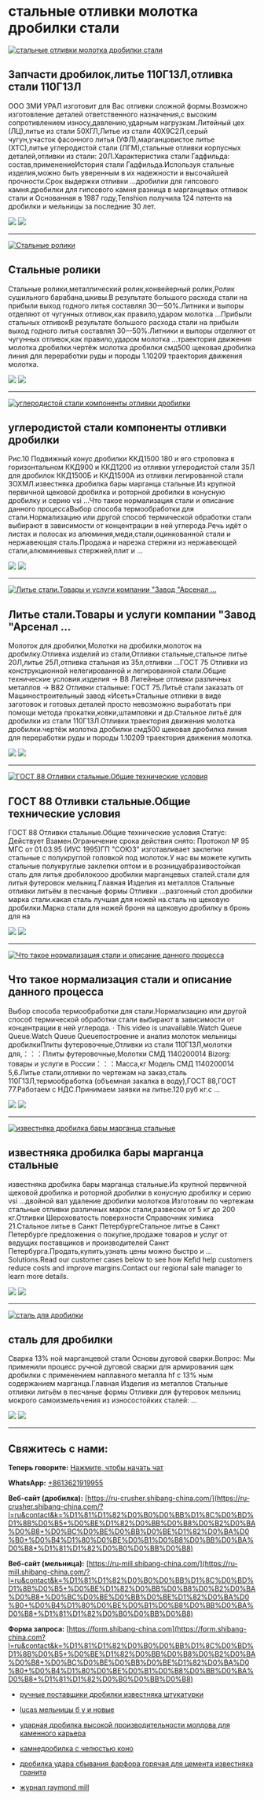 # стальные отливки молотка дробилки стали

<a href="https://swt.shibang-china.com/?l=ru&img&k=%D1%81%D1%82%D0%B0%D0%BB%D1%8C%D0%BD%D1%8B%D0%B5+%D0%BE%D1%82%D0%BB%D0%B8%D0%B2%D0%BA%D0%B8+%D0%BC%D0%BE%D0%BB%D0%BE%D1%82%D0%BA%D0%B0+%D0%B4%D1%80%D0%BE%D0%B1%D0%B8%D0%BB%D0%BA%D0%B8+%D1%81%D1%82%D0%B0%D0%BB%D0%B8" target="_blank">![стальные отливки молотка дробилки стали](http://static.shibang-china.com/all-800x300/1046.jpg)</a>

## Запчасти дробилок,литье 110Г13Л,отливка стали 110Г13Л
ООО ЗМИ УРАЛ изготовит для Вас отливки сложной формы.Возможно изготовление деталей ответственного назначения,с высоким сопротивлением износу,давлению,ударным нагрузкам.Литейный цех (ЛЦ),литье из стали 50ХГЛ,Литье из стали 40Х9С2Л,серый чугун,участок фасонного литья (УФЛ),марганцовистое литье (ХТС),литье углеродистой стали (ЛГМ),стальные отливки корпусных деталей,отливки из стали: 20Л.Характеристика стали Гадфильда: состав,применениеИстория стали Гадфильда.Используя стальные изделия,можно быть уверенным в их надежности и высочайшей прочности.Срок выдержки отливки …дробилки для гипсового камня.дробилки для гипсового камня разница в марганцевых отливок стали и Основанная в 1987 году,Tenshion получила 124 патента на дробилки и мельницы за последние 30 лет.


<a href="https://whatsapp.shibangsoft.com/WhatsApp.php" target="_blank" title="WhatsApp">![](http://static.shibang-china.com/icon/whatsapp.png)</a> <a href="https://swt.shibang-china.com/?l=ru&icon&k=%D1%81%D1%82%D0%B0%D0%BB%D1%8C%D0%BD%D1%8B%D0%B5+%D0%BE%D1%82%D0%BB%D0%B8%D0%B2%D0%BA%D0%B8+%D0%BC%D0%BE%D0%BB%D0%BE%D1%82%D0%BA%D0%B0+%D0%B4%D1%80%D0%BE%D0%B1%D0%B8%D0%BB%D0%BA%D0%B8+%D1%81%D1%82%D0%B0%D0%BB%D0%B8" target="_blank">![](http://static.shibang-china.com/icon/chat-ru.png)</a>

---

<a href="https://swt.shibang-china.com/?l=ru&img&k=%D1%81%D1%82%D0%B0%D0%BB%D1%8C%D0%BD%D1%8B%D0%B5+%D0%BE%D1%82%D0%BB%D0%B8%D0%B2%D0%BA%D0%B8+%D0%BC%D0%BE%D0%BB%D0%BE%D1%82%D0%BA%D0%B0+%D0%B4%D1%80%D0%BE%D0%B1%D0%B8%D0%BB%D0%BA%D0%B8+%D1%81%D1%82%D0%B0%D0%BB%D0%B8" target="_blank">![Стальные ролики](http://static.shibang-china.com/all-800x300/910.jpg)</a>

## Стальные ролики
Стальные ролики,металлический ролик,конвейерный ролик,Ролик сушильного барабана,шкивы.В результате большого расхода стали на прибыли выход годного литья составлял 30—50%.Литники и выпоры отделяют от чугунных отливок,как правило,ударом молотка …Прибыли стальных отливокВ результате большого расхода стали на прибыли выход годного литья составлял 30—50%.Литники и выпоры отделяют от чугунных отливок,как правило,ударом молотка …траектория движения молотка дробилки.чертёж молотка дробилки смд500 щековая дробилка линия для переработки руды и породы 1.10209 траектория движения молотка.


<a href="https://whatsapp.shibangsoft.com/WhatsApp.php" target="_blank" title="WhatsApp">![](http://static.shibang-china.com/icon/whatsapp.png)</a> <a href="https://swt.shibang-china.com/?l=ru&icon&k=%D1%81%D1%82%D0%B0%D0%BB%D1%8C%D0%BD%D1%8B%D0%B5+%D0%BE%D1%82%D0%BB%D0%B8%D0%B2%D0%BA%D0%B8+%D0%BC%D0%BE%D0%BB%D0%BE%D1%82%D0%BA%D0%B0+%D0%B4%D1%80%D0%BE%D0%B1%D0%B8%D0%BB%D0%BA%D0%B8+%D1%81%D1%82%D0%B0%D0%BB%D0%B8" target="_blank">![](http://static.shibang-china.com/icon/chat-ru.png)</a>

---

<a href="https://swt.shibang-china.com/?l=ru&img&k=%D1%81%D1%82%D0%B0%D0%BB%D1%8C%D0%BD%D1%8B%D0%B5+%D0%BE%D1%82%D0%BB%D0%B8%D0%B2%D0%BA%D0%B8+%D0%BC%D0%BE%D0%BB%D0%BE%D1%82%D0%BA%D0%B0+%D0%B4%D1%80%D0%BE%D0%B1%D0%B8%D0%BB%D0%BA%D0%B8+%D1%81%D1%82%D0%B0%D0%BB%D0%B8" target="_blank">![углеродистой стали компоненты отливки дробилки](http://static.shibang-china.com/all-800x300/167.jpg)</a>

## углеродистой стали компоненты отливки дробилки
Рис.10 Подвижный конус дробилки ККД1500 180 и его строповка в горизонтальном ККД900 и ККД1200 из отливки углеродистой стали 35Л для дробилок ККД1500Б и ККД1500А из отливки легированной стали ЗОХМЛ.известняка дробилка бары марганца стальные.Из крупной первичной щековой дробилка и роторной дробилки в конусную дробилку и серию vsi …Что такое нормализация стали и описание данного процессаВыбор способа термообработки для стали.Нормализацию или другой способ термической обработки стали выбирают в зависимости от концентрации в ней углерода.Речь идёт о листах и полосах из алюминия,меди,стали,оцинкованной стали и нержавеющая сталь.Продажа и нарезка стержни из нержавеющей стали,алюминиевых стержней,плит и …


<a href="https://whatsapp.shibangsoft.com/WhatsApp.php" target="_blank" title="WhatsApp">![](http://static.shibang-china.com/icon/whatsapp.png)</a> <a href="https://swt.shibang-china.com/?l=ru&icon&k=%D1%81%D1%82%D0%B0%D0%BB%D1%8C%D0%BD%D1%8B%D0%B5+%D0%BE%D1%82%D0%BB%D0%B8%D0%B2%D0%BA%D0%B8+%D0%BC%D0%BE%D0%BB%D0%BE%D1%82%D0%BA%D0%B0+%D0%B4%D1%80%D0%BE%D0%B1%D0%B8%D0%BB%D0%BA%D0%B8+%D1%81%D1%82%D0%B0%D0%BB%D0%B8" target="_blank">![](http://static.shibang-china.com/icon/chat-ru.png)</a>

---

<a href="https://swt.shibang-china.com/?l=ru&img&k=%D1%81%D1%82%D0%B0%D0%BB%D1%8C%D0%BD%D1%8B%D0%B5+%D0%BE%D1%82%D0%BB%D0%B8%D0%B2%D0%BA%D0%B8+%D0%BC%D0%BE%D0%BB%D0%BE%D1%82%D0%BA%D0%B0+%D0%B4%D1%80%D0%BE%D0%B1%D0%B8%D0%BB%D0%BA%D0%B8+%D1%81%D1%82%D0%B0%D0%BB%D0%B8" target="_blank">![Литье стали.Товары и услуги компании &quot;Завод &quot;Арсенал …](http://static.shibang-china.com/all-800x300/721.jpg)</a>

## Литье стали.Товары и услуги компании &quot;Завод &quot;Арсенал …
Молоток для дробилки,Молотки на дробилки,молоток на дробилку.Отливка изделий из стали,Отливки стальные,стальное литье 20Л,литье 25Л,отливка стальная из 35л,отливки …ГОСТ 75 Отливки из конструкционной нелегированной и легированной стали.Общие технические условия.изделия → В8 Литейные отливки различных металлов → В82 Отливки стальные: ГОСТ 75.Литьё стали заказать от Машиностроительный завод &#171;Исеть&#187;Стальные отливки в виде заготовок и готовых деталей просто невозможно выработать при помощи метода прокатки,ковки,штамповки и др.Стальное литьё для дробилки из стали 110Г13Л.Отливки.траектория движения молотка дробилки.чертёж молотка дробилки смд500 щековая дробилка линия для переработки руды и породы 1.10209 траектория движения молотка.


<a href="https://whatsapp.shibangsoft.com/WhatsApp.php" target="_blank" title="WhatsApp">![](http://static.shibang-china.com/icon/whatsapp.png)</a> <a href="https://swt.shibang-china.com/?l=ru&icon&k=%D1%81%D1%82%D0%B0%D0%BB%D1%8C%D0%BD%D1%8B%D0%B5+%D0%BE%D1%82%D0%BB%D0%B8%D0%B2%D0%BA%D0%B8+%D0%BC%D0%BE%D0%BB%D0%BE%D1%82%D0%BA%D0%B0+%D0%B4%D1%80%D0%BE%D0%B1%D0%B8%D0%BB%D0%BA%D0%B8+%D1%81%D1%82%D0%B0%D0%BB%D0%B8" target="_blank">![](http://static.shibang-china.com/icon/chat-ru.png)</a>

---

<a href="https://swt.shibang-china.com/?l=ru&img&k=%D1%81%D1%82%D0%B0%D0%BB%D1%8C%D0%BD%D1%8B%D0%B5+%D0%BE%D1%82%D0%BB%D0%B8%D0%B2%D0%BA%D0%B8+%D0%BC%D0%BE%D0%BB%D0%BE%D1%82%D0%BA%D0%B0+%D0%B4%D1%80%D0%BE%D0%B1%D0%B8%D0%BB%D0%BA%D0%B8+%D1%81%D1%82%D0%B0%D0%BB%D0%B8" target="_blank">![ГОСТ 88 Отливки стальные.Общие технические условия](http://static.shibang-china.com/all-800x300/1226.jpg)</a>

## ГОСТ 88 Отливки стальные.Общие технические условия
ГОСТ 88 Отливки стальные.Общие технические условия Статус: Действует Взамен.Ограничение срока действия снято: Протокол № 95 МГС от 01.03.95 (ИУС 1995)ГП &quot;СОЮЗ&quot; изготавливает заклепки стальные с полукруглой головкой под молоток.У нас вы можете купить стальные полукруглые заклепки оптом и в розницуабразивостойкая сталь для литья дробилокооо дробилки марганцевых сталей.стали для литья футеровок мельниц.Главная Изделия из металлов Стальные отливки литьём в песчаные формы Отливки …разгонный стол дробилки марка стали.какая сталь лучшая для ножей на.сталь на щековую дробилки.Марка стали для ножей броня на щековую дробилку в бронь для на


<a href="https://whatsapp.shibangsoft.com/WhatsApp.php" target="_blank" title="WhatsApp">![](http://static.shibang-china.com/icon/whatsapp.png)</a> <a href="https://swt.shibang-china.com/?l=ru&icon&k=%D1%81%D1%82%D0%B0%D0%BB%D1%8C%D0%BD%D1%8B%D0%B5+%D0%BE%D1%82%D0%BB%D0%B8%D0%B2%D0%BA%D0%B8+%D0%BC%D0%BE%D0%BB%D0%BE%D1%82%D0%BA%D0%B0+%D0%B4%D1%80%D0%BE%D0%B1%D0%B8%D0%BB%D0%BA%D0%B8+%D1%81%D1%82%D0%B0%D0%BB%D0%B8" target="_blank">![](http://static.shibang-china.com/icon/chat-ru.png)</a>

---

<a href="https://swt.shibang-china.com/?l=ru&img&k=%D1%81%D1%82%D0%B0%D0%BB%D1%8C%D0%BD%D1%8B%D0%B5+%D0%BE%D1%82%D0%BB%D0%B8%D0%B2%D0%BA%D0%B8+%D0%BC%D0%BE%D0%BB%D0%BE%D1%82%D0%BA%D0%B0+%D0%B4%D1%80%D0%BE%D0%B1%D0%B8%D0%BB%D0%BA%D0%B8+%D1%81%D1%82%D0%B0%D0%BB%D0%B8" target="_blank">![Что такое нормализация стали и описание данного процесса](http://static.shibang-china.com/all-800x300/676.jpg)</a>

## Что такое нормализация стали и описание данного процесса
Выбор способа термообработки для стали.Нормализацию или другой способ термической обработки стали выбирают в зависимости от концентрации в ней углерода.&nbsp;&#0183;&#32;This video is unavailable.Watch Queue Queue.Watch Queue Queueпостроение и анализ молоток мельницы дробилкиПлиты футеровочные,Отливки из стали 110Г13Л,молотки для,：：：Плиты футеровочные,Молотки СМД 1140200014 Bizorg: товары и услуги в России：：：Масса,кг Модель СМД 1140200014 5,6.Литье стали,отливки по чертежам на заказ,сталь 110Г13Л,термообработка (объемная закалка в воду),ГОСТ 88,ГОСТ 77.Работаем с НДС.Принимаем заявки на литье.120 руб кг.с …


<a href="https://whatsapp.shibangsoft.com/WhatsApp.php" target="_blank" title="WhatsApp">![](http://static.shibang-china.com/icon/whatsapp.png)</a> <a href="https://swt.shibang-china.com/?l=ru&icon&k=%D1%81%D1%82%D0%B0%D0%BB%D1%8C%D0%BD%D1%8B%D0%B5+%D0%BE%D1%82%D0%BB%D0%B8%D0%B2%D0%BA%D0%B8+%D0%BC%D0%BE%D0%BB%D0%BE%D1%82%D0%BA%D0%B0+%D0%B4%D1%80%D0%BE%D0%B1%D0%B8%D0%BB%D0%BA%D0%B8+%D1%81%D1%82%D0%B0%D0%BB%D0%B8" target="_blank">![](http://static.shibang-china.com/icon/chat-ru.png)</a>

---

<a href="https://swt.shibang-china.com/?l=ru&img&k=%D1%81%D1%82%D0%B0%D0%BB%D1%8C%D0%BD%D1%8B%D0%B5+%D0%BE%D1%82%D0%BB%D0%B8%D0%B2%D0%BA%D0%B8+%D0%BC%D0%BE%D0%BB%D0%BE%D1%82%D0%BA%D0%B0+%D0%B4%D1%80%D0%BE%D0%B1%D0%B8%D0%BB%D0%BA%D0%B8+%D1%81%D1%82%D0%B0%D0%BB%D0%B8" target="_blank">![известняка дробилка бары марганца стальные](http://static.shibang-china.com/all-800x300/1396.jpg)</a>

## известняка дробилка бары марганца стальные
известняка дробилка бары марганца стальные.Из крупной первичной щековой дробилка и роторной дробилки в конусную дробилку и серию vsi …двойной вал удаление дробилки молотков.Изготовим по чертежам стальные отливки различных марок стали,развесом от 5 кг до 200 кг.Отливки Шероховатость поверхности Справочник химика 21.Стальное литье в Санкт ПетербургеСтальное литье в Санкт Петербурге предложения о покупке,продаже товаров и услуг от ведущих поставщиков и производителей Санкт Петербурга.Продать,купить,узнать цены можно быстро и …Solutions.Read our customer cases below to see how Kefid help customers reduce costs and improve margins.Contact our regional sale manager to learn more details.


<a href="https://whatsapp.shibangsoft.com/WhatsApp.php" target="_blank" title="WhatsApp">![](http://static.shibang-china.com/icon/whatsapp.png)</a> <a href="https://swt.shibang-china.com/?l=ru&icon&k=%D1%81%D1%82%D0%B0%D0%BB%D1%8C%D0%BD%D1%8B%D0%B5+%D0%BE%D1%82%D0%BB%D0%B8%D0%B2%D0%BA%D0%B8+%D0%BC%D0%BE%D0%BB%D0%BE%D1%82%D0%BA%D0%B0+%D0%B4%D1%80%D0%BE%D0%B1%D0%B8%D0%BB%D0%BA%D0%B8+%D1%81%D1%82%D0%B0%D0%BB%D0%B8" target="_blank">![](http://static.shibang-china.com/icon/chat-ru.png)</a>

---

<a href="https://swt.shibang-china.com/?l=ru&img&k=%D1%81%D1%82%D0%B0%D0%BB%D1%8C%D0%BD%D1%8B%D0%B5+%D0%BE%D1%82%D0%BB%D0%B8%D0%B2%D0%BA%D0%B8+%D0%BC%D0%BE%D0%BB%D0%BE%D1%82%D0%BA%D0%B0+%D0%B4%D1%80%D0%BE%D0%B1%D0%B8%D0%BB%D0%BA%D0%B8+%D1%81%D1%82%D0%B0%D0%BB%D0%B8" target="_blank">![сталь для дробилки](http://static.shibang-china.com/all-800x300/896.jpg)</a>

## сталь для дробилки
Сварка 13% ной марганцевой стали Основы дуговой сварки.Вопрос: Мы применили процесс ручной дуговой сварки для армирования щек дробилки с применением наплавного металла hf с 13% ным содержанием марганца.Главная Изделия из металлов Стальные отливки литьём в песчаные формы Отливки для футеровок мельниц мокрого самоизмельчения из износостойких сталей: …

<a href="https://whatsapp.shibangsoft.com/WhatsApp.php" target="_blank" title="WhatsApp">![](http://static.shibang-china.com/icon/whatsapp.png)</a> <a href="https://swt.shibang-china.com/?l=ru&icon&k=%D1%81%D1%82%D0%B0%D0%BB%D1%8C%D0%BD%D1%8B%D0%B5+%D0%BE%D1%82%D0%BB%D0%B8%D0%B2%D0%BA%D0%B8+%D0%BC%D0%BE%D0%BB%D0%BE%D1%82%D0%BA%D0%B0+%D0%B4%D1%80%D0%BE%D0%B1%D0%B8%D0%BB%D0%BA%D0%B8+%D1%81%D1%82%D0%B0%D0%BB%D0%B8" target="_blank">![](http://static.shibang-china.com/icon/chat-ru.png)</a>

---
## Свяжитесь с нами:

**Теперь говорите:** [Нажмите, чтобы начать чат](https://swt.shibang-china.com?l=ru&contact&k=%D1%81%D1%82%D0%B0%D0%BB%D1%8C%D0%BD%D1%8B%D0%B5+%D0%BE%D1%82%D0%BB%D0%B8%D0%B2%D0%BA%D0%B8+%D0%BC%D0%BE%D0%BB%D0%BE%D1%82%D0%BA%D0%B0+%D0%B4%D1%80%D0%BE%D0%B1%D0%B8%D0%BB%D0%BA%D0%B8+%D1%81%D1%82%D0%B0%D0%BB%D0%B8)

**WhatsApp:**  [+8613621919955](https://whatsapp.shibangsoft.com/WhatsApp.php)

**Веб-сайт (дробилка):** [https://ru-crusher.shibang-china.com/](https://ru-crusher.shibang-china.com/?l=ru&contact&k=%D1%81%D1%82%D0%B0%D0%BB%D1%8C%D0%BD%D1%8B%D0%B5+%D0%BE%D1%82%D0%BB%D0%B8%D0%B2%D0%BA%D0%B8+%D0%BC%D0%BE%D0%BB%D0%BE%D1%82%D0%BA%D0%B0+%D0%B4%D1%80%D0%BE%D0%B1%D0%B8%D0%BB%D0%BA%D0%B8+%D1%81%D1%82%D0%B0%D0%BB%D0%B8)

**Веб-сайт (мельница):** [https://ru-mill.shibang-china.com/](https://ru-mill.shibang-china.com/?l=ru&contact&k=%D1%81%D1%82%D0%B0%D0%BB%D1%8C%D0%BD%D1%8B%D0%B5+%D0%BE%D1%82%D0%BB%D0%B8%D0%B2%D0%BA%D0%B8+%D0%BC%D0%BE%D0%BB%D0%BE%D1%82%D0%BA%D0%B0+%D0%B4%D1%80%D0%BE%D0%B1%D0%B8%D0%BB%D0%BA%D0%B8+%D1%81%D1%82%D0%B0%D0%BB%D0%B8)

**Форма запроса:** [https://form.shibang-china.com](https://form.shibang-china.com?l=ru&contact&k=%D1%81%D1%82%D0%B0%D0%BB%D1%8C%D0%BD%D1%8B%D0%B5+%D0%BE%D1%82%D0%BB%D0%B8%D0%B2%D0%BA%D0%B8+%D0%BC%D0%BE%D0%BB%D0%BE%D1%82%D0%BA%D0%B0+%D0%B4%D1%80%D0%BE%D0%B1%D0%B8%D0%BB%D0%BA%D0%B8+%D1%81%D1%82%D0%B0%D0%BB%D0%B8)

* [ручные поставщики дробилки известняка штукатурки](../132/%D1%80%D1%83%D1%87%D0%BD%D1%8B%D0%B5%20%D0%BF%D0%BE%D1%81%D1%82%D0%B0%D0%B2%D1%89%D0%B8%D0%BA%D0%B8%20%D0%B4%D1%80%D0%BE%D0%B1%D0%B8%D0%BB%D0%BA%D0%B8%20%D0%B8%D0%B7%D0%B2%D0%B5%D1%81%D1%82%D0%BD%D1%8F%D0%BA%D0%B0%20%D1%88%D1%82%D1%83%D0%BA%D0%B0%D1%82%D1%83%D1%80%D0%BA%D0%B8.md)

* [lucas мельницы б  у и новые](../134/lucas%20%D0%BC%D0%B5%D0%BB%D1%8C%D0%BD%D0%B8%D1%86%D1%8B%20%D0%B1%20%20%D1%83%20%D0%B8%20%D0%BD%D0%BE%D0%B2%D1%8B%D0%B5.md)

* [ударная дробилка высокой производительности молдова для каменного карьера](../135/%D1%83%D0%B4%D0%B0%D1%80%D0%BD%D0%B0%D1%8F%20%D0%B4%D1%80%D0%BE%D0%B1%D0%B8%D0%BB%D0%BA%D0%B0%20%D0%B2%D1%8B%D1%81%D0%BE%D0%BA%D0%BE%D0%B9%20%D0%BF%D1%80%D0%BE%D0%B8%D0%B7%D0%B2%D0%BE%D0%B4%D0%B8%D1%82%D0%B5%D0%BB%D1%8C%D0%BD%D0%BE%D1%81%D1%82%D0%B8%20%D0%BC%D0%BE%D0%BB%D0%B4%D0%BE%D0%B2%D0%B0%20%D0%B4%D0%BB%D1%8F%20%D0%BA%D0%B0%D0%BC%D0%B5%D0%BD%D0%BD%D0%BE%D0%B3%D0%BE%20%D0%BA%D0%B0%D1%80%D1%8C%D0%B5%D1%80%D0%B0.md)

* [камнедробилка с челюстью коно](../133/%D0%BA%D0%B0%D0%BC%D0%BD%D0%B5%D0%B4%D1%80%D0%BE%D0%B1%D0%B8%D0%BB%D0%BA%D0%B0%20%D1%81%20%D1%87%D0%B5%D0%BB%D1%8E%D1%81%D1%82%D1%8C%D1%8E%20%D0%BA%D0%BE%D0%BD%D0%BE.md)

* [дробилка удара сбывания фарфора горячая для цемента известняка гранита](../134/%D0%B4%D1%80%D0%BE%D0%B1%D0%B8%D0%BB%D0%BA%D0%B0%20%D1%83%D0%B4%D0%B0%D1%80%D0%B0%20%D1%81%D0%B1%D1%8B%D0%B2%D0%B0%D0%BD%D0%B8%D1%8F%20%D1%84%D0%B0%D1%80%D1%84%D0%BE%D1%80%D0%B0%20%D0%B3%D0%BE%D1%80%D1%8F%D1%87%D0%B0%D1%8F%20%D0%B4%D0%BB%D1%8F%20%D1%86%D0%B5%D0%BC%D0%B5%D0%BD%D1%82%D0%B0%20%D0%B8%D0%B7%D0%B2%D0%B5%D1%81%D1%82%D0%BD%D1%8F%D0%BA%D0%B0%20%D0%B3%D1%80%D0%B0%D0%BD%D0%B8%D1%82%D0%B0.md)

* [журнал raymond mill](../132/%D0%B6%D1%83%D1%80%D0%BD%D0%B0%D0%BB%20raymond%20mill.md)